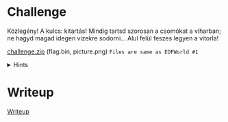 # Challenge

Közlegény! A kulcs: kitartás! Mindig tartsd szorosan a csomókat a viharban; ne hagyd magad idegen vizekre sodorni... Alul felül feszes legyen a vitorla!

[challenge.zip](../Forensics_EOFWorld1/files/challenge.zip) (flag.bin, picture.png) `Files are same as EOFWorld #1`

<details>
  <summary>Hints</summary> 
  
1. Olvass el figyelmesen: https://www.da.vidbuchanan.co.uk/blog/hello-png.html 
2. Biztos nincs hint az eredeti képen? 
3. AES-128. De mi a kulcs, az IV és a mód?

</details>

# Writeup

[Writeup](WRITEUP.md)
